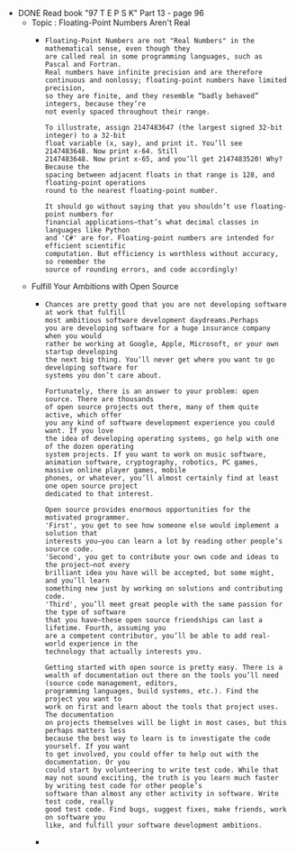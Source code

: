 - DONE Read book "97 T E P S K" Part 13 - page 96
	- Topic : Floating-Point Numbers Aren't Real
		- ```apl
		  Floating-Point Numbers are not "Real Numbers" in the mathematical sense, even though they
		  are called real in some programming languages, such as Pascal and Fortran.
		  Real numbers have infinite precision and are therefore continuous and nonlossy; floating-point numbers have limited precision,
		  so they are finite, and they resemble “badly behaved” integers, because they’re
		  not evenly spaced throughout their range.
		  
		  To illustrate, assign 2147483647 (the largest signed 32-bit integer) to a 32-bit
		  float variable (x, say), and print it. You’ll see 2147483648. Now print x-64. Still
		  2147483648. Now print x-65, and you’ll get 2147483520! Why? Because the
		  spacing between adjacent floats in that range is 128, and floating-point operations 
		  round to the nearest floating-point number.
		  
		  It should go without saying that you shouldn’t use floating-point numbers for
		  financial applications—that’s what decimal classes in languages like Python
		  and 'C#' are for. Floating-point numbers are intended for efficient scientific
		  computation. But efficiency is worthless without accuracy, so remember the
		  source of rounding errors, and code accordingly!
		  ```
	- Fulfill Your Ambitions with Open Source
		- ```apl
		  Chances are pretty good that you are not developing software at work that fulfill 
		  most ambitious software development daydreams.Perhaps
		  you are developing software for a huge insurance company when you would
		  rather be working at Google, Apple, Microsoft, or your own startup developing
		  the next big thing. You’ll never get where you want to go developing software for
		  systems you don’t care about.
		  
		  Fortunately, there is an answer to your problem: open source. There are thousands 
		  of open source projects out there, many of them quite active, which offer
		  you any kind of software development experience you could want. If you love
		  the idea of developing operating systems, go help with one of the dozen operating 
		  system projects. If you want to work on music software, animation software, cryptography, robotics, PC games, massive online player games, mobile
		  phones, or whatever, you’ll almost certainly find at least one open source project 
		  dedicated to that interest.
		  
		  Open source provides enormous opportunities for the motivated programmer. 
		  'First', you get to see how someone else would implement a solution that
		  interests you—you can learn a lot by reading other people’s source code. 
		  'Second', you get to contribute your own code and ideas to the project—not every
		  brilliant idea you have will be accepted, but some might, and you’ll learn
		  something new just by working on solutions and contributing code. 
		  'Third', you’ll meet great people with the same passion for the type of software 
		  that you have—these open source friendships can last a lifetime. Fourth, assuming you
		  are a competent contributor, you’ll be able to add real-world experience in the
		  technology that actually interests you.
		  
		  Getting started with open source is pretty easy. There is a wealth of documentation out there on the tools you’ll need (source code management, editors,
		  programming languages, build systems, etc.). Find the project you want to
		  work on first and learn about the tools that project uses. The documentation
		  on projects themselves will be light in most cases, but this perhaps matters less
		  because the best way to learn is to investigate the code yourself. If you want
		  to get involved, you could offer to help out with the documentation. Or you
		  could start by volunteering to write test code. While that may not sound exciting, the truth is you learn much faster by writing test code for other people’s
		  software than almost any other activity in software. Write test code, really
		  good test code. Find bugs, suggest fixes, make friends, work on software you
		  like, and fulfill your software development ambitions.
		  ```
		-